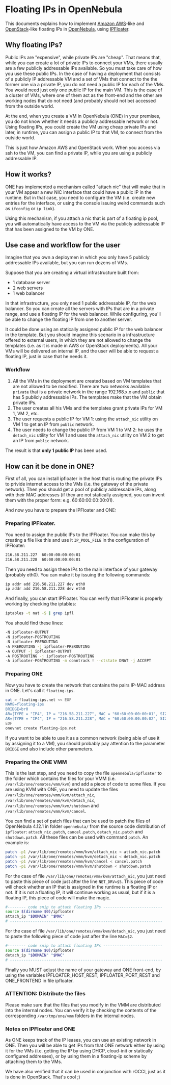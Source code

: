 # Floating IPs in OpenNebula
This documents explains how to implement [Amazon AWS](https://aws.amazon.com)-like and [OpenStack](https://www.openstack.org/)-like floating IPs in [OpenNebula](http://opennebula.org/), using [IPFloater](https://github.com/grycap/ipfloater).

## Why floating IPs?
Public IPs are "expensive", while private IPs are "cheap". That means that, while you can create a lot of private IPs to connect your VMs, there usually are a few publicly addressable IPs available. So you must take care of
how you use these public IPs.
In the case of having a deployment that consists of a publicly IP addressable VM
and a set of VMs that connect to the the former one via a private IP, you do not need a public IP for each of the VMs. You would need just only one public IP for the main VM.
This is the case of a cluster of VMs, where one of them act as the front-end and the other are working nodes that do not need (and probably should not be)
accessed from the outside world.

At the end, when you create a VM in OpenNebula (ONE) in your premises, you do not know whether it needs a publicly addressable network or not. Using floating IPs, you could create the VM
using cheap private IPs and later, in runtime, you can assign a public IP to that VM, to connect from the outside world.

This is just how Amazon AWS and OpenStack work. When you access via ssh to the VM, you can find a private IP, while you are using a publicly addressable IP.

## How it works?
ONE has implemented a mechanism called "attach nic" that will make that in your VM appear a new NIC interface that could have a public IP in the runtime. But in that case, you need to configure the VM (i.e. create new entries
for the interface, or using the console issuing weird commands such as ```ifconfig``` or ```ip link```).

Using this mechanism, if you attach a nic that is part of a floating ip pool, you will automatically have access to the VM via the publicly addressable IP that has been assigned to the VM by ONE.

## Use case and workflow for the user
Imagine that you own a deploymen in which you only have 5 publicly addressable IPs available, but you can run dozens of VMs.

Suppose that you are creating a virtual infrastructure built from: 
- 1 database server
- 2 web servers
- 1 web balancer

In that infrastructure, you only need 1 public addressable IP, for the web balancer. So you can create all the servers with IPs that are in a private range, and use a floating IP for the web balancer. While configuring, you'll be able to change the floating IP from one to another server.

It could be done using an statically assigned public IP for the web balancer in the template. But you should imagine this scenario in a infrastructure offered to external users, in which they are not allowed to change the templates (i.e. as it is made in AWS or OpenStack deployments). All your VMs will be delivered an internal IP, and the user will be able to request a floating IP, just in case that he needs it.

### Workflow
1. All the VMs in the deployment are created based on VM templates that are not allowed to be modified. There are two networks available: ```private``` that is a private network in the range 192.168.x.x and ```public``` that has 5 publicly addressable IPs. The templates make that the VM obtain private IPs.
2. The user creates all his VMs and the templates grant private IPs for VM 1, VM 2, etc.
3. The user requests a public IP for VM 1: using the ```attach_nic``` utility on VM 1 to get an IP from ```public``` network.
4. The user needs to change the public IP from VM 1 to VM 2: he uses the ```detach_nic``` utility for VM 1 and uses the ```attach_nic``` utility on VM 2 to get an IP from ```public``` network.

The result is that **only 1 public IP** has been used.

## How can it be done in ONE?
First of all, you can install ipfloater in the host that is routing the private IPs to privide internet access to the VMs (i.e. the gateway of the private network).
Then you should get a pool of publicly addressable IPs, along with their MAC addresses (if they are not statically assigned, you can invent them with the proper form: e.g. 60:60:00:00:00:01).

And now you have to prepare the IPFloater and ONE:

### Preparing IPFloater.
You need to assign the public IPs to the IPFloater. You can make this by creating a file like this and use it ```IP_POOL_FILE``` in the configuration of IPFloater:

```bash
216.58.211.227  60:00:00:00:00:01
216.58.211.228  60:00:00:00:00:01
```

Then you need to assign these IPs to the main interface of your gateway (probably eth0). You can make it by issuing the following commands:

```bash
ip addr add 216.58.211.227 dev eth0
ip addr add 216.58.211.228 dev eth0
```

And finally, you can start IPFloater. You can verify that IPFloater is properly working by checking the iptables:

```bash
iptables -t nat -S | grep ipfl
```

You should find these lines:

```bash
-N ipfloater-OUTPUT
-N ipfloater-POSTROUTING
-N ipfloater-PREROUTING
-A PREROUTING -j ipfloater-PREROUTING
-A OUTPUT -j ipfloater-OUTPUT
-A POSTROUTING -j ipfloater-POSTROUTING
-A ipfloater-POSTROUTING -m conntrack ! --ctstate DNAT -j ACCEPT
```

### Preparing ONE

Now you have to create the network that contains the pairs IP-MAC address in ONE. Let's call it ```floating-ips```.

```bash
cat > floating-ips.net << EOF
NAME=floating-ips
BRIDGE=br0
AR=[TYPE = "IP4", IP = "216.58.211.227", MAC = "60:60:00:00:00:01", SIZE = "1" ]
AR=[TYPE = "IP4", IP = "216.58.211.228", MAC = "60:60:00:00:00:02", SIZE = "1" ]
EOF
onevnet create floating-ips.net
```

If you want to be able to use it as a common network (being able of use it by assigning it to a VM), you should probably pay attention to the parameter ```BRIDGE``` and also include other parameters.

### Preparing the ONE VMM
This is the last step, and you need to copy the file ```opennebula/ipfloater``` to the folder which contains the files for your VMM (i.e. ```/var/lib/one/remotes/vmm/kvm```) and add a piece of code to some files. If you are using KVM with ONE, you need to update the files ```/var/lib/one/remotes/vmm/kvm/attach_nic```, ```/var/lib/one/remotes/vmm/kvm/detach_nic```, ```/var/lib/one/remotes/vmm/kvm/shutdown``` and ```/var/lib/one/remotes/vmm/kvm/cancel```.

You can find a set of patch files that can be used to patch the files of OpenNebula 4.12.1 in folder ```opennebula/``` from the source code distribution of ```ipfloater```: ```attach_nic.patch```, ```cancel.patch```, ```detach_nic.patch``` and ```shutdown.patch```. All these files can be used with command ```patch```. An example is:

```bash
patch -p1 /var/lib/one/remotes/vmm/kvm/attach_nic < attach_nic.patch
patch -p1 /var/lib/one/remotes/vmm/kvm/detach_nic < detach_nic.patch
patch -p1 /var/lib/one/remotes/vmm/kvm/cancel < cancel.patch
patch -p1 /var/lib/one/remotes/vmm/kvm/shutdown < shutdown.patch
```

For the case of file ```/var/lib/one/remotes/vmm/kvm/attach_nic```, you just need to paste this piece of code just after the line ```NET_DRV=$5```.
This piece of code will check whether an IP that is assigned in the runtime is a floating IP or not. If it is not a floating IP, it will continue working as usual, but if it is a floating IP, this piece of code
will make the magic.

```bash
#-------- code snip to attach floating IPs --------------------------
source $(dirname $0)/ipfloater
attach_ip "$DOMAIN" "$MAC"
# -------------------------------------------------------------------
```

For the case of file ```/var/lib/one/remotes/vmm/kvm/detach_nic```, you just need to paste the following piece of code just after the line ```MAC=$2```.

```bash
#-------- code snip to attach floating IPs --------------------------
source $(dirname $0)/ipfloater
detach_ip "$DOMAIN" "$MAC"
# -------------------------------------------------------------------
```

Finally you MUST adjust the name of your gateway and ONE front-end, by using the variables IPFLOATER_HOST_REST, IPFLOATER_PORT_REST and ONE_FRONTEND in file ipfloater.

### ATTENTION: Distribute the files

Please make sure that the files that you modify in the VMM are distributed into the internal nodes. You can verify it by checking the contents of the corresponding ```/var/tmp/one/vmm``` folders in the internal nodes.

### Notes on IPFloater and ONE

As ONE keeps track of the IP leases, you can use an existing network in ONE. Then you will be able to get IPs from that ONE network either by using it for the VMs (i.e. getting the IP by using DHCP, cloud-init or statically configured addresses), or by using them in a floating-ip scheme by attaching them to the VMs.

We have also verified that it can be used in conjunction with rOCCI, just as it is done in OpenStack. That's cool ;)
